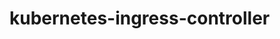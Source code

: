 # kubernetes-ingress-controller


[ingress部署参考文档]: https://github.com/kubernetes/ingress-nginx/tree/master/deploy
[中文ingress部署文档]: https://www.myf5.net/post/2470.htm
[example参考]: https://github.com/nginxinc/kubernetes-ingress/tree/master/examples/complete-example
[比较完整的装逼部署文档]: https://mritd.me/2017/03/04/how-to-use-nginx-ingress/
[成功安装文档参考]: https://docs.bitnami.com/kubernetes/how-to/secure-kubernetes-services-with-ingress-tls-letsencrypt/


